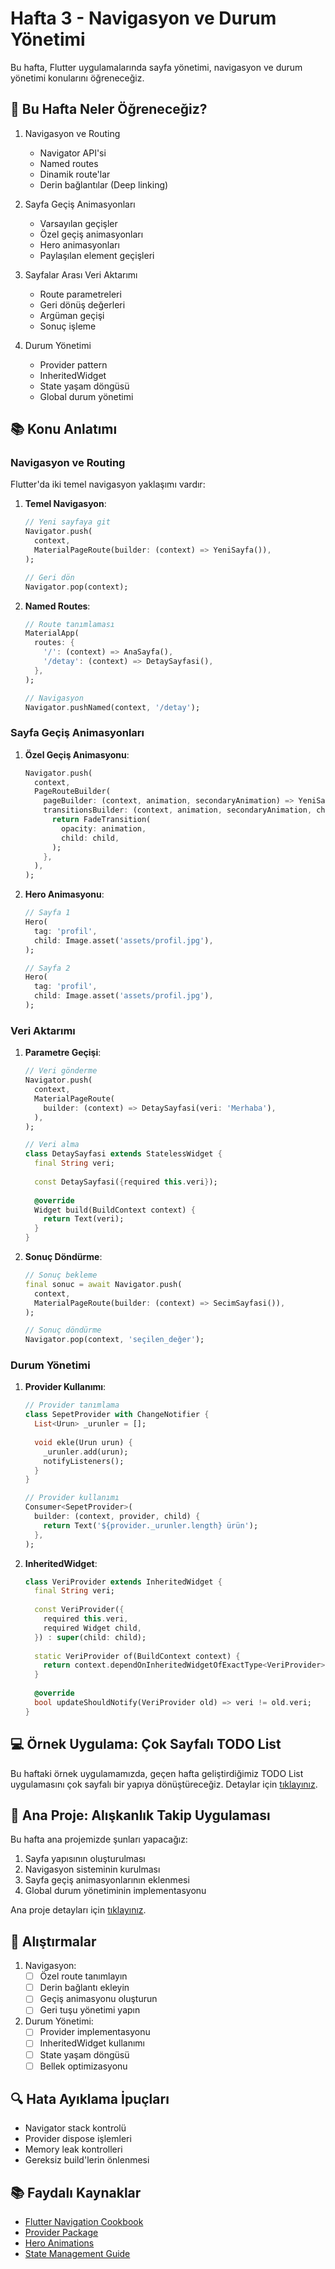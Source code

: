 # Hafta 3 - Navigasyon ve Durum Yönetimi

Bu hafta, Flutter uygulamalarında sayfa yönetimi, navigasyon ve durum yönetimi konularını öğreneceğiz.

## 🎯 Bu Hafta Neler Öğreneceğiz?

1. Navigasyon ve Routing
   - Navigator API'si
   - Named routes
   - Dinamik route'lar
   - Derin bağlantılar (Deep linking)

2. Sayfa Geçiş Animasyonları
   - Varsayılan geçişler
   - Özel geçiş animasyonları
   - Hero animasyonları
   - Paylaşılan element geçişleri

3. Sayfalar Arası Veri Aktarımı
   - Route parametreleri
   - Geri dönüş değerleri
   - Argüman geçişi
   - Sonuç işleme

4. Durum Yönetimi
   - Provider pattern
   - InheritedWidget
   - State yaşam döngüsü
   - Global durum yönetimi

## 📚 Konu Anlatımı

### Navigasyon ve Routing

Flutter'da iki temel navigasyon yaklaşımı vardır:

1. **Temel Navigasyon**:
   ```dart
   // Yeni sayfaya git
   Navigator.push(
     context,
     MaterialPageRoute(builder: (context) => YeniSayfa()),
   );

   // Geri dön
   Navigator.pop(context);
   ```

2. **Named Routes**:
   ```dart
   // Route tanımlaması
   MaterialApp(
     routes: {
       '/': (context) => AnaSayfa(),
       '/detay': (context) => DetaySayfasi(),
     },
   );

   // Navigasyon
   Navigator.pushNamed(context, '/detay');
   ```

### Sayfa Geçiş Animasyonları

1. **Özel Geçiş Animasyonu**:
   ```dart
   Navigator.push(
     context,
     PageRouteBuilder(
       pageBuilder: (context, animation, secondaryAnimation) => YeniSayfa(),
       transitionsBuilder: (context, animation, secondaryAnimation, child) {
         return FadeTransition(
           opacity: animation,
           child: child,
         );
       },
     ),
   );
   ```

2. **Hero Animasyonu**:
   ```dart
   // Sayfa 1
   Hero(
     tag: 'profil',
     child: Image.asset('assets/profil.jpg'),
   );

   // Sayfa 2
   Hero(
     tag: 'profil',
     child: Image.asset('assets/profil.jpg'),
   );
   ```

### Veri Aktarımı

1. **Parametre Geçişi**:
   ```dart
   // Veri gönderme
   Navigator.push(
     context,
     MaterialPageRoute(
       builder: (context) => DetaySayfasi(veri: 'Merhaba'),
     ),
   );

   // Veri alma
   class DetaySayfasi extends StatelessWidget {
     final String veri;
     
     const DetaySayfasi({required this.veri});
     
     @override
     Widget build(BuildContext context) {
       return Text(veri);
     }
   }
   ```

2. **Sonuç Döndürme**:
   ```dart
   // Sonuç bekleme
   final sonuc = await Navigator.push(
     context,
     MaterialPageRoute(builder: (context) => SecimSayfasi()),
   );

   // Sonuç döndürme
   Navigator.pop(context, 'seçilen_değer');
   ```

### Durum Yönetimi

1. **Provider Kullanımı**:
   ```dart
   // Provider tanımlama
   class SepetProvider with ChangeNotifier {
     List<Urun> _urunler = [];
     
     void ekle(Urun urun) {
       _urunler.add(urun);
       notifyListeners();
     }
   }

   // Provider kullanımı
   Consumer<SepetProvider>(
     builder: (context, provider, child) {
       return Text('${provider._urunler.length} ürün');
     },
   );
   ```

2. **InheritedWidget**:
   ```dart
   class VeriProvider extends InheritedWidget {
     final String veri;
     
     const VeriProvider({
       required this.veri,
       required Widget child,
     }) : super(child: child);
     
     static VeriProvider of(BuildContext context) {
       return context.dependOnInheritedWidgetOfExactType<VeriProvider>()!;
     }
     
     @override
     bool updateShouldNotify(VeriProvider old) => veri != old.veri;
   }
   ```

## 💻 Örnek Uygulama: Çok Sayfalı TODO List

Bu haftaki örnek uygulamamızda, geçen hafta geliştirdiğimiz TODO List uygulamasını çok sayfalı bir yapıya dönüştüreceğiz. Detaylar için [tıklayınız](./ornek_uygulama/README.md).

## 🚀 Ana Proje: Alışkanlık Takip Uygulaması

Bu hafta ana projemizde şunları yapacağız:

1. Sayfa yapısının oluşturulması
2. Navigasyon sisteminin kurulması
3. Sayfa geçiş animasyonlarının eklenmesi
4. Global durum yönetiminin implementasyonu

Ana proje detayları için [tıklayınız](./ana_proje/README.md).

## 🎯 Alıştırmalar

1. Navigasyon:
   - [ ] Özel route tanımlayın
   - [ ] Derin bağlantı ekleyin
   - [ ] Geçiş animasyonu oluşturun
   - [ ] Geri tuşu yönetimi yapın

2. Durum Yönetimi:
   - [ ] Provider implementasyonu
   - [ ] InheritedWidget kullanımı
   - [ ] State yaşam döngüsü
   - [ ] Bellek optimizasyonu

## 🔍 Hata Ayıklama İpuçları

- Navigator stack kontrolü
- Provider dispose işlemleri
- Memory leak kontrolleri
- Gereksiz build'lerin önlenmesi

## 📚 Faydalı Kaynaklar

- [Flutter Navigation Cookbook](https://flutter.dev/docs/cookbook/navigation)
- [Provider Package](https://pub.dev/packages/provider)
- [Hero Animations](https://flutter.dev/docs/development/ui/animations/hero-animations)
- [State Management Guide](https://flutter.dev/docs/development/data-and-backend/state-mgmt/options) 